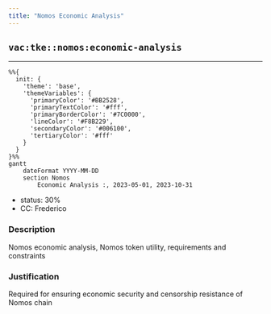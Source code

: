 ```yaml
---
title: "Nomos Economic Analysis"
---
```

## `vac:tke::nomos:economic-analysis`
---

```mermaid
%%{ 
  init: { 
    'theme': 'base', 
    'themeVariables': { 
      'primaryColor': '#BB2528', 
      'primaryTextColor': '#fff', 
      'primaryBorderColor': '#7C0000', 
      'lineColor': '#F8B229', 
      'secondaryColor': '#006100', 
      'tertiaryColor': '#fff' 
    } 
  } 
}%%
gantt
	dateFormat YYYY-MM-DD 
	section Nomos
		Economic Analysis :, 2023-05-01, 2023-10-31
```
- status: 30%
- CC: Frederico

### Description

Nomos economic analysis, Nomos token utility, requirements and constraints

### Justification

Required for ensuring economic security and censorship resistance of Nomos chain
